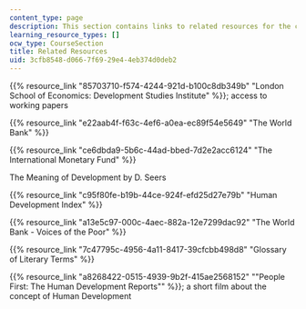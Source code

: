 ```yaml
---
content_type: page
description: This section contains links to related resources for the course.
learning_resource_types: []
ocw_type: CourseSection
title: Related Resources
uid: 3cfb8548-d066-7f69-29e4-4eb374d0deb2
---
```


{{% resource_link "85703710-f574-4244-921d-b100c8db349b" "London School of Economics: Development Studies Institute" %}}; access to working papers

{{% resource_link "e22aab4f-f63c-4ef6-a0ea-ec89f54e5649" "The World Bank" %}}

{{% resource_link "ce6dbda9-5b6c-44ad-bbed-7d2e2acc6124" "The International Monetary Fund" %}}

The Meaning of Development by D. Seers

{{% resource_link "c95f80fe-b19b-44ce-924f-efd25d27e79b" "Human Development Index" %}}

{{% resource_link "a13e5c97-000c-4aec-882a-12e7299dac92" "The World Bank - Voices of the Poor" %}}

{{% resource_link "7c47795c-4956-4a11-8417-39cfcbb498d8" "Glossary of Literary Terms" %}}

{{% resource_link "a8268422-0515-4939-9b2f-415ae2568152" "\"People First: The Human Development Reports\"" %}}; a short film about the concept of Human Development